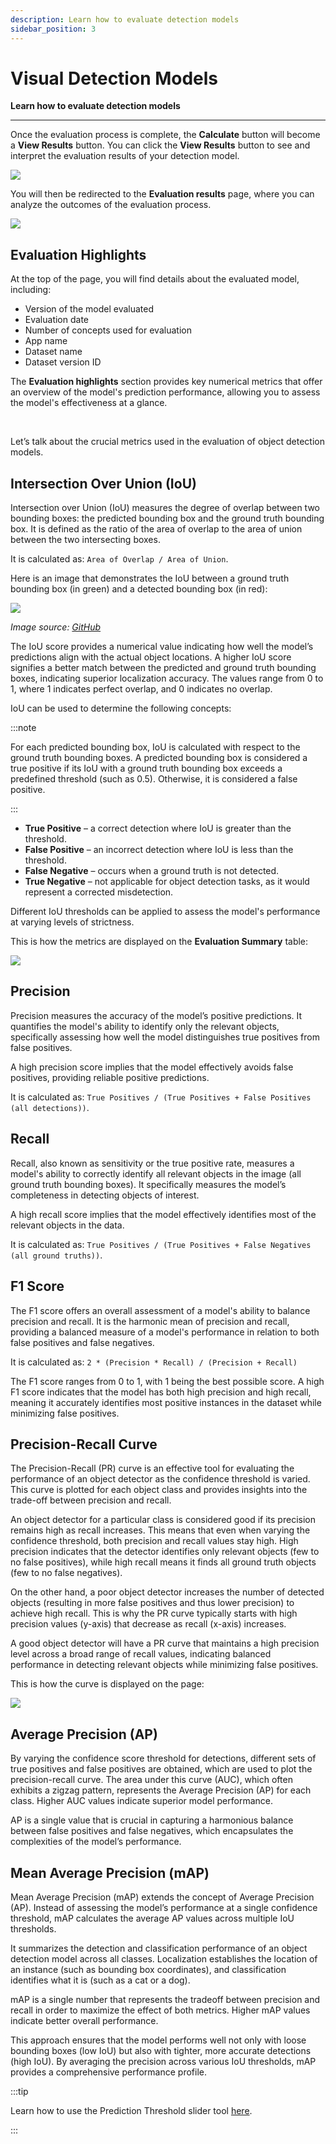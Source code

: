 ```yaml
---
description: Learn how to evaluate detection models
sidebar_position: 3
---
```


# Visual Detection Models

**Learn how to evaluate detection models**
<hr />

Once the evaluation process is complete, the **Calculate** button will become a **View Results** button. You can click the **View Results** button to see and interpret the evaluation results of your detection model. 

![](/img/community/evaluate/evaluate_6.png)

You will then be redirected to the **Evaluation results** page, where you can analyze the outcomes of the evaluation process.

![](/img/community/evaluate/evaluate_7.png)

## Evaluation Highlights

At the top of the page, you will find details about the evaluated model, including:

- Version of the model evaluated
- Evaluation date
- Number of concepts used for evaluation
- App name
- Dataset name
- Dataset version ID

The **Evaluation highlights** section provides key numerical metrics that offer an overview of the model's prediction performance, allowing you to assess the model's effectiveness at a glance.

<br/>

Let’s talk about the crucial metrics used in the evaluation of object detection models. 

## Intersection Over Union (IoU)

Intersection over Union (IoU) measures the degree of overlap between two bounding boxes: the predicted bounding box and the ground truth bounding box. It is defined as the ratio of the area of overlap to the area of union between the two intersecting boxes.

It is calculated as: `Area of Overlap / Area of Union`. 

Here is an image that demonstrates the IoU between a ground truth bounding box (in green) and a detected bounding box (in red):

![](/img/community/evaluate/evaluate_10.png)

_Image source: [GitHub](https://github.com/rafaelpadilla/Object-Detection-Metrics)_

The IoU score provides a numerical value indicating how well the model’s predictions align with the actual object locations. A higher IoU score signifies a better match between the predicted and ground truth bounding boxes, indicating superior localization accuracy. The values range from 0 to 1, where 1 indicates perfect overlap, and 0 indicates no overlap. 

IoU can be used to determine the following concepts:

:::note

For each predicted bounding box, IoU is calculated with respect to the ground truth bounding boxes. A predicted bounding box is considered a true positive if its IoU with a ground truth bounding box exceeds a predefined threshold (such as 0.5). Otherwise, it is considered a false positive. 

:::

- **True Positive** – a correct detection where IoU is greater than the threshold.
- **False Positive** – an incorrect detection where IoU is less than the threshold. 
- **False Negative** – occurs when a ground truth is not detected. 
- **True Negative** – not applicable for object detection tasks, as it would represent a corrected misdetection. 

Different IoU thresholds can be applied to assess the model's performance at varying levels of strictness. 

This is how the metrics are displayed on the **Evaluation Summary** table:

![](/img/community/evaluate/evaluate_13.png)

## Precision

Precision measures the accuracy of the model’s positive predictions. It quantifies the model's ability to identify only the relevant objects, specifically assessing how well the model distinguishes true positives from false positives.

A high precision score implies that the model effectively avoids false positives, providing reliable positive predictions.

It is calculated as: `True Positives / (True Positives + False Positives (all detections))`.

## Recall

Recall, also known as sensitivity or the true positive rate, measures a model's ability to correctly identify all relevant objects in the image (all ground truth bounding boxes). It specifically measures the model’s completeness in detecting objects of interest.

A high recall score implies that the model effectively identifies most of the relevant objects in the data.

It is calculated as: `True Positives / (True Positives + False Negatives (all ground truths))`.

## F1 Score

The F1 score offers an overall assessment of a model's ability to balance precision and recall. It is the harmonic mean of precision and recall, providing a balanced measure of a model's performance in relation to both false positives and false negatives.

It is calculated as: `2 * (Precision * Recall) / (Precision + Recall)`

The F1 score ranges from 0 to 1, with 1 being the best possible score. A high F1 score indicates that the model has both high precision and high recall, meaning it accurately identifies most positive instances in the dataset while minimizing false positives.

## Precision-Recall Curve

The Precision-Recall (PR) curve is an effective tool for evaluating the performance of an object detector as the confidence threshold is varied. This curve is plotted for each object class and provides insights into the trade-off between precision and recall.

An object detector for a particular class is considered good if its precision remains high as recall increases. This means that even when varying the confidence threshold, both precision and recall values stay high. High precision indicates that the detector identifies only relevant objects (few to no false positives), while high recall means it finds all ground truth objects (few to no false negatives).

On the other hand, a poor object detector increases the number of detected objects (resulting in more false positives and thus lower precision) to achieve high recall. This is why the PR curve typically starts with high precision values (y-axis) that decrease as recall (x-axis) increases. 

A good object detector will have a PR curve that maintains a high precision level across a broad range of recall values, indicating balanced performance in detecting relevant objects while minimizing false positives.

This is how the curve is displayed on the page:

![](/img/community/evaluate/evaluate_14.png)

## Average Precision (AP)

By varying the confidence score threshold for detections, different sets of true positives and false positives are obtained, which are used to plot the precision-recall curve. The area under this curve (AUC), which often exhibits a zigzag pattern, represents the Average Precision (AP) for each class. Higher AUC values indicate superior model performance.

AP is a single value that is crucial in capturing a harmonious balance between false positives and false negatives, which encapsulates the complexities of the model’s performance.

## Mean Average Precision (mAP)

Mean Average Precision (mAP) extends the concept of Average Precision (AP). Instead of assessing the model’s performance at a single confidence threshold, mAP calculates the average AP values across multiple IoU thresholds. 

It summarizes the detection and classification performance of an object detection model across all classes. Localization establishes the location of an instance (such as bounding box coordinates), and classification identifies what it is (such as a cat or a dog).

mAP is a single number that represents the tradeoff between precision and recall in order to maximize the effect of both metrics. Higher mAP values indicate better overall performance.

This approach ensures that the model performs well not only with loose bounding boxes (low IoU) but also with tighter, more accurate detections (high IoU). By averaging the precision across various IoU thresholds, mAP provides a comprehensive performance profile.

:::tip

Learn how to use the Prediction Threshold slider tool [here](https://docs.clarifai.com/portal-guide/evaluate/interpreting-evaluations#prediction-threshold). 

:::

